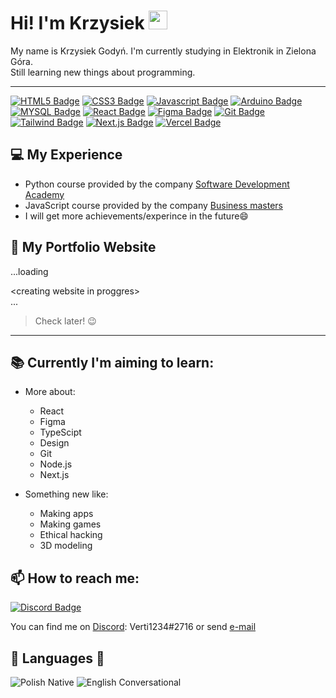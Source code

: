 #  Hi! I'm Krzysiek  <img src="https://raw.githubusercontent.com/aemmadi/aemmadi/master/wave.gif" style="width: 30px">

My name is Krzysiek Godyń. I'm currently studying in Elektronik in Zielona Góra.<br/>
Still learning new things about programming.


---


[![HTML5 Badge](https://img.shields.io/badge/-HTML5-eb4213?style=for-the-badge&labelColor=black&logo=html5&logoColor=eb4213)](#) 
[![CSS3 Badge](https://img.shields.io/badge/-CSS3-1572B6?style=for-the-badge&labelColor=black&logo=css3&logoColor=1572B6)](#)
[![Javascript Badge](https://img.shields.io/badge/-Javascript-F0DB4F?style=for-the-badge&labelColor=black&logo=javascript&logoColor=F0DB4F)](#) 
[![Arduino Badge](https://img.shields.io/badge/-Arduino-00bbc3?style=for-the-badge&labelColor=black&logo=arduino&logoColor=00bbc3)](#)  
[![MYSQL Badge](https://img.shields.io/badge/-MYSQL-4479A1?style=for-the-badge&labelColor=black&logo=mysql&logoColor=4479A1)](#) 
[![React Badge](https://img.shields.io/badge/-React-61DAFB?style=for-the-badge&labelColor=black&logo=react&logoColor=61DAFB)](#)
[![Figma Badge](https://img.shields.io/badge/-Figma-F24E1E?style=for-the-badge&labelColor=black&logo=figma&logoColor=F24E1E)](#)
[![Git Badge](https://img.shields.io/badge/-Git-F05032?style=for-the-badge&labelColor=black&logo=git&logoColor=F05032)](#)
[![Tailwind Badge](https://img.shields.io/badge/-Tailwind-38B2AC?style=for-the-badge&labelColor=black&logo=tailwind-css&logoColor=38B2AC)](#)
[![Next.js Badge](https://img.shields.io/badge/-Next.js-000000?style=for-the-badge&labelColor=black&logo=next.js&logoColor=FFFFFF)](#)
[![Vercel Badge](https://img.shields.io/badge/-Vercel-000000?style=for-the-badge&labelColor=black&logo=vercel&logoColor=FFFFFF)](#)




## 💻 My Experience
 
- Python course provided by the company [Software Development Academy](https://sdacademy.pl)
- JavaScript course provided by the company [Business masters](https://business-masters.pl)
- I will get more achievements/experince in the future😄

## 🌸 My Portfolio Website 

...loading

\<creating website in proggres>\
... 

>Check later! 😉

---

## 📚 Currently I'm aiming to learn:

  - More about:
     - React
     - Figma
     - TypeScipt
     - Design
     - Git
     - Node.js
     - Next.js

  - Something new like:
     - Making apps
     - Making games
     - Ethical hacking 
     - 3D modeling
     

## 📫 How to reach me:

[![Discord Badge](https://img.shields.io/badge/-Discord-7289DA?style=for-the-badge&labelColor=black&logo=discord&logoColor=7289DA)](#)

You can find me on [Discord](https://discord.com): Verti1234#2716 or send [e-mail](mailto:Verti1234.krzysiek@o2.pl )
   


## 👅 Languages 👅

![Polish Native](https://img.shields.io/badge/Polish-native-f51127?style=for-the-badge) ![English Conversational](https://img.shields.io/badge/English-conversational-990513?style=for-the-badge) 
